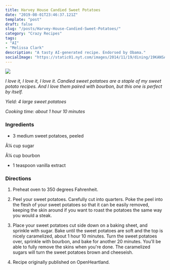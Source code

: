 ```yaml
---
title: Harvey House Candied Sweet Potatoes
date: "2019-08-01T23:46:37.121Z"
template: "post"
draft: false
slug: "/posts/Harvey-House-Candied-Sweet-Potatoes/"
category: "Crazy Recipes"
tags:
- "AI"
- "Melissa Clark"
description: "A tasty AI-generated recipe. Endorsed by Obama."
socialImage: "https://static01.nyt.com/images/2014/11/19/dining/19KANSAS/19KANSAS-superJumbo.jpg"
---
```


![](https://static01.nyt.com/images/2014/11/19/dining/19KANSAS/19KANSAS-superJumbo.jpg)

*I love it, I love it, I love it. Candied sweet potatoes are a staple of my sweet potato recipes. And I love them paired with bourbon, but this one is perfect by itself.*

*Yield: 4 large sweet potatoes*

*Cooking time: about 1 hour 10 minutes*
### Ingredients

* 3 medium sweet potatoes, peeled

Â¼ cup sugar

Â¼ cup bourbon

* 1 teaspoon vanilla extract
### Directions

1. Preheat oven to 350 degrees Fahrenheit.

1. Peel your sweet potatoes. Carefully cut into quarters. Poke the peel into the flesh of your sweet potatoes so that it can be easily removed, keeping the skin around if you want to roast the potatoes the same way you would a steak.

1. Place your sweet potatoes cut side down on a baking sheet, and sprinkle with sugar. Bake until the sweet potatoes are soft and the top is nicely caramelized, about 1 hour 10 minutes. Turn the sweet potatoes over, sprinkle with bourbon, and bake for another 20 minutes. You'll be able to fully remove the skins when you're done. The caramelized sugars will turn the sweet potatoes brown and cheeseish.

1. Recipe originally published on OpenHeartland.

